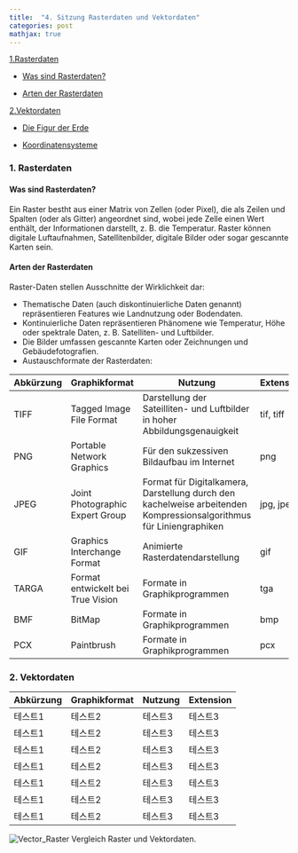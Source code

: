 ```yaml
---
title:  "4. Sitzung Rasterdaten und Vektordaten"
categories: post
mathjax: true
---
```


[1.Rasterdaten](#1-rasterdaten)
   
  - [Was sind Rasterdaten?](#Was-sind-Rasterdaten?)
  
  - [Arten der Rasterdaten](#arten-der-rasterdaten)



[2.Vektordaten](#2-vektordaten)

  - [Die Figur der Erde](#die-figur-der-erde)
  
  - [Koordinatensysteme](#koordinatensysteme)
  

### 1. Rasterdaten 

#### Was sind Rasterdaten?
     
Ein Raster bestht aus einer Matrix von Zellen (oder Pixel), die als Zeilen und Spalten (oder als Gitter) angeordnet sind, 
wobei jede Zelle einen Wert enthält, der Informationen darstellt, z. B. die Temperatur. 
Raster können digitale Luftaufnahmen, Satellitenbilder, digitale Bilder oder sogar gescannte Karten sein.

#### Arten der Rasterdaten

Raster-Daten stellen Ausschnitte der Wirklichkeit dar:

* Thematische Daten (auch diskontinuierliche Daten genannt) repräsentieren Features wie Landnutzung oder Bodendaten.
* Kontinuierliche Daten repräsentieren Phänomene wie Temperatur, Höhe oder spektrale Daten, z. B. Satelliten- und Luftbilder.
* Die Bilder umfassen gescannte Karten oder Zeichnungen und Gebäudefotografien.
* Austauschformate der Rasterdaten: 

|Abkürzung|Graphikformat|Nutzung|Extension|
|------|---|---|---|
|TIFF|Tagged Image File Format |Darstellung der Sateilliten- und Luftbilder in hoher Abbildungsgenauigkeit|tif, tiff|
|PNG|Portable Network Graphics |Für den sukzessiven Bildaufbau im Internet|png|
|JPEG|Joint Photographic Expert Group|Format für Digitalkamera, Darstellung durch den kachelweise arbeitenden Kompressionsalgorithmus für Liniengraphiken|jpg, jpeg|
|GIF|Graphics Interchange Format | Animierte Rasterdatendarstellung|gif|
|TARGA|Format entwickelt bei True Vision|Formate in Graphikprogrammen|tga|
|BMF|BitMap|Formate in Graphikprogrammen|bmp|
|PCX|Paintbrush|Formate in Graphikprogrammen|pcx|

### 2. Vektordaten

|Abkürzung|Graphikformat|Nutzung|Extension|
|------|---|---|---|
|테스트1|테스트2|테스트3|테스트3|
|테스트1|테스트2|테스트3|테스트3|
|테스트1|테스트2|테스트3|테스트3|
|테스트1|테스트2|테스트3|테스트3|
|테스트1|테스트2|테스트3|테스트3|
|테스트1|테스트2|테스트3|테스트3|
|테스트1|테스트2|테스트3|테스트3|

![Vector_Raster](https://github.com/Monsieur-Park/monsieur-park.github.io/blob/master/_Images/Vector_Raster.png?raw=true)
Vergleich Raster und Vektordaten. 

